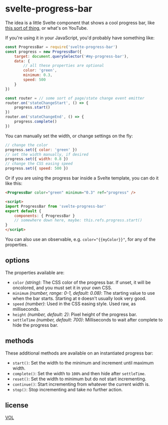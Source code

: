 # svelte-progress-bar

The idea is a little Svelte component that shows a cool progress bar, like
[this sort of thing](http://ricostacruz.com/nprogress), or what's on YouTube.

If you're using it in your JavaScript, you'd probably have something like:

```js
const ProgressBar = require('svelte-progress-bar')
const progress = new ProgressBar({
	target: document.querySelector('#my-progress-bar'),
	data: {
		// all these properties are optional
		color: 'green',
		minimum: 0.3,
		speed: 500
	}
})

const router = // some sort of page/state change event emitter
router.on('stateChangeStart', () => {
	progress.start()
})
router.on('stateChangeEnd', () => {
	progress.complete()
})
```

You can manually set the width, or change settings on the fly:

```js
// change the color
progress.set({ color: 'green' })
// set the width manually, if desired
progress.set({ width: 0.8 })
// change the CSS easing speed
progress.set({ speed: 500 })
```

Or if you are using the progress bar inside a Svelte template, you can
do it like this:

```html
<ProgressBar color="green" minimum="0.3" ref="progress" />

<script>
import ProgressBar from 'svelte-progress-bar'
export default {
	components: { ProgressBar }
	// somewhere down here, maybe: this.refs.progress.start()
}
</script>
```

You can also use an observable, e.g. `color="{{myColor}}"`, for any
of the properties.

## options

The properties available are:

* `color` *(string)*: The CSS color of the progress bar. If unset, it
	will be oncolored, and you must set it in your own CSS.
* `minimum` *(number, range: 0-1, default: 0.08)*: The starting value to
	use when the bar starts. Starting at `0` doesn't usually look very good.
* `speed` *(number)*: Used in the CSS easing style. Used raw, as milliseconds.
* `height` *(number, default: 2)*: Pixel height of the progress bar.
* `settleTime` *(number, default: 700)*: Milliseconds to wait after complete
	to hide the progress bar.

## methods

These additional methods are available on an instantiated progress bar:

* `start()`: Set the width to the minimum and increment until maximum width.
* `complete()`: Set the width to `100%` and then hide after `settleTime`.
* `reset()`: Set the width to minimum but do not start incrementing.
* `continue()`: Start incrementing from whatever the current width is.
* `stop()`: Stop incrementing and take no further action.

## license

[VOL](veryopenlicense.com)
